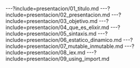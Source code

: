 ---?include=presentacion/01_titulo.md
---?include=presentacion/02_presentacion.md
---?include=presentacion/03_objetivo.md
---?include=presentacion/04_que_es_elixir.md
---?include=presentacion/05_sintaxis.md
---?include=presentacion/06_estatico_dinamico.md
---?include=presentacion/07_mutable_inmutable.md
---?include=presentacion/08_iex.md
---?include=presentacion/09_using_import.md
